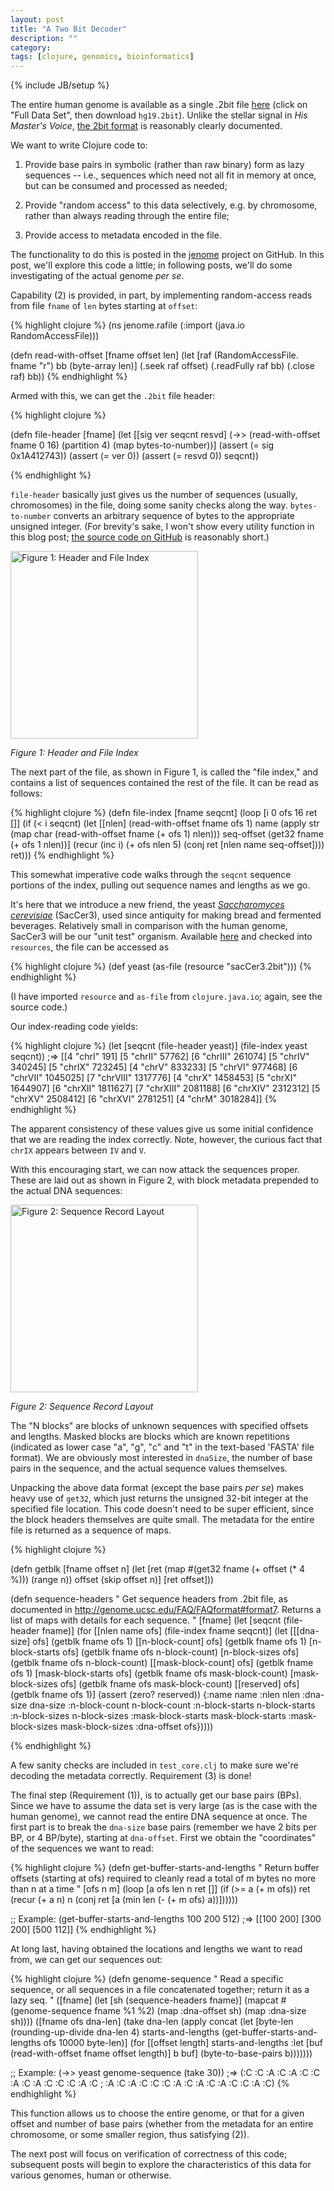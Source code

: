 ```yaml
---
layout: post
title: "A Two Bit Decoder"
description: ""
category: 
tags: [clojure, genomics, bioinformatics]
---
```

{% include JB/setup %}


The entire human genome is available as a single .2bit file
[here](http://hgdownload.cse.ucsc.edu/downloads.html#human) (click on
"Full Data Set", then download `hg19.2bit`). Unlike the stellar signal
in *His Master's Voice*, [the 2bit
format](http://genome.ucsc.edu/FAQ/FAQformat#format7) is reasonably
clearly documented. 

We want to write Clojure code to:

1. Provide base pairs in symbolic (rather than raw binary) form as
lazy sequences -- i.e., sequences which need not all fit in memory at
once, but can be consumed and processed as needed;

2. Provide "random access" to this data selectively, e.g. by
chromosome, rather than always reading through the entire file;

3. Provide access to metadata encoded in the file.
 
The functionality to do this is posted in the
[jenome](https://github.com/eigenhombre/jenome) project on GitHub. In
this post, we'll explore this code a little; in following posts, we'll
do some investigating of the actual genome *per se*.

Capability (2) is provided, in part, by implementing random-access
reads from file `fname` of `len` bytes starting at `offset`:

{% highlight clojure %}
(ns jenome.rafile
  (:import (java.io RandomAccessFile)))

(defn read-with-offset [fname offset len]
  (let [raf (RandomAccessFile. fname "r")
        bb (byte-array len)]
    (.seek raf offset)
    (.readFully raf bb)
    (.close raf)
    bb))
{% endhighlight %}

Armed with this, we can get the `.2bit` file header:

{% highlight clojure %}

(defn file-header [fname]
  (let [[sig ver seqcnt resvd] (->> (read-with-offset fname 0 16)
                                    (partition 4)
                                    (map bytes-to-number))]
    (assert (= sig 0x1A412743))
    (assert (= ver 0))
    (assert (= resvd 0))
    seqcnt))

{% endhighlight %}

`file-header` basically just gives us the number of sequences
(usually, chromosomes) in the file, doing some sanity checks along the
way. `bytes-to-number` converts an arbitrary sequence of bytes to the
appropriate unsigned integer. (For brevity's sake, I won't show every
utility function in this blog post; [the source code on
GitHub](https://github.com/eigenhombre/jenome/blob/master/src/jenome/core.clj) is reasonably short.)

<img alt='Figure 1: Header and File Index' src='/images/2bitfig1.png' width="300"/>
<p><em>Figure 1: Header and File Index</em></p>

The next part of the file, as shown in Figure 1, is called the "file index," and contains a
list of sequences contained the rest of the file.  It can be read as follows:

{% highlight clojure %}
(defn file-index [fname seqcnt]
  (loop [i 0
         ofs 16
         ret []]
    (if (< i seqcnt)
      (let [[nlen] (read-with-offset fname ofs 1)
            name (apply str (map char (read-with-offset fname 
                                                        (+ ofs 1) nlen)))
            seq-offset (get32 fname (+ ofs 1 nlen))]
        (recur (inc i) (+ ofs nlen 5) (conj ret [nlen name seq-offset])))
      ret)))
{% endhighlight %}

This somewhat imperative code walks through the `seqcnt` sequence
portions of the index, pulling out sequence names and lengths as we
go.

It's here that we introduce a new friend, the yeast [*Saccharomyces
cerevisiae*](http://en.wikipedia.org/wiki/Saccharomyces_cerevisiae)
(SacCer3), used since antiquity for making bread and fermented
beverages. Relatively small in comparison with the human genome,
SacCer3 will be our "unit test" organism. Available
[here](http://hgdownload-test.cse.ucsc.edu/goldenPath/sacCer3/bigZips/)
and checked into `resources`, the file can be accessed as

{% highlight clojure %}
(def yeast
   (as-file (resource "sacCer3.2bit")))
{% endhighlight %}

(I have imported `resource` and `as-file` from `clojure.java.io`; again, see the source code.)

Our index-reading code yields:

{% highlight clojure %}
  (let [seqcnt (file-header yeast)]
    (file-index yeast seqcnt))
  ;=>
[[4 "chrI" 191]
 [5 "chrII" 57762]
 [6 "chrIII" 261074]
 [5 "chrIV" 340245]
 [5 "chrIX" 723245]
 [4 "chrV" 833233]
 [5 "chrVI" 977468]
 [6 "chrVII" 1045025]
 [7 "chrVIII" 1317776]
 [4 "chrX" 1458453]
 [5 "chrXI" 1644907]
 [6 "chrXII" 1811627]
 [7 "chrXIII" 2081188]
 [6 "chrXIV" 2312312]
 [5 "chrXV" 2508412]
 [6 "chrXVI" 2781251]
 [4 "chrM" 3018284]]
{% endhighlight %}

The apparent consistency of these values give us some
initial confidence that we are reading the index correctly. Note,
however, the curious fact that `chrIX` appears between `IV` and `V`.

With this encouraging start, we can now attack the sequences proper.
These are laid out as shown in Figure 2, with block metadata prepended to
the actual DNA sequences:

<img alt='Figure 2: Sequence Record Layout' src='/images/2bitfig2.png' width="300"/>
<p><em>Figure 2: Sequence Record Layout</em></p>

The "N blocks" are blocks of unknown sequences with specified offsets
and lengths. Masked blocks are blocks which are known repetitions
(indicated as lower case "a", "g", "c" and "t" in the text-based
'FASTA' file format). We are obviously most interested in `dnaSize`,
the number of base pairs in the sequence, and the actual sequence
values themselves.

Unpacking the above data format (except the base pairs *per se*)
makes heavy use of `get32`, which just returns the unsigned 32-bit
integer at the specified file location. This code doesn't need to be
super efficient, since the block headers themselves are quite small. The
metadata for the entire file is returned as a sequence of maps.

{% highlight clojure %}

(defn getblk [fname offset n]
  (let [ret (map #(get32 fname (+ offset (* 4 %))) (range n))
        offset (skip offset n)]
    [ret offset]))


(defn sequence-headers
  "
  Get sequence headers from .2bit file, as documented in
  http://genome.ucsc.edu/FAQ/FAQformat#format7. Returns a list of maps
  with details for each sequence.
  "
  [fname]
  (let [seqcnt (file-header fname)]
    (for [[nlen name ofs] (file-index fname seqcnt)]
      (let [[[dna-size]         ofs] (getblk fname ofs 1)
            [[n-block-count]    ofs] (getblk fname ofs 1)
            [n-block-starts     ofs] (getblk fname ofs n-block-count)
            [n-block-sizes      ofs] (getblk fname ofs n-block-count)
            [[mask-block-count] ofs] (getblk fname ofs 1)
            [mask-block-starts  ofs] (getblk fname ofs mask-block-count)
            [mask-block-sizes   ofs] (getblk fname ofs mask-block-count)
            [[reserved]         ofs] (getblk fname ofs 1)]
        (assert (zero? reserved))
        {:name name
         :nlen nlen
         :dna-size dna-size
         :n-block-count n-block-count
         :n-block-starts n-block-starts
         :n-block-sizes n-block-sizes
         :mask-block-starts mask-block-starts
         :mask-block-sizes mask-block-sizes
         :dna-offset ofs}))))

{% endhighlight %}

A few sanity checks are included in `test_core.clj` to make sure we're
decoding the metadata correctly.  Requirement (3) is done!

The final step (Requirement (1)), is to actually get our base pairs (BPs).
Since we have to assume the data set is very large (as is the case
with the human genome), we cannot read the entire DNA sequence at
once. The first part is to break the `dna-size` base pairs (remember
we have 2 bits per BP, or 4 BP/byte), starting at `dna-offset`. First
we obtain the "coordinates" of the sequences we want to read:

{% highlight clojure %}
(defn get-buffer-starts-and-lengths 
  "
  Return buffer offsets (starting at ofs) required to cleanly read a
  total of m bytes no more than n at a time
  "
  [ofs n m]
  (loop [a ofs
         len n
         ret []]
    (if (>= a (+ m ofs))
      ret
      (recur (+ a n)
             n
             (conj ret [a (min len (- (+ m ofs) a))])))))

;; Example:
(get-buffer-starts-and-lengths 100 200 512)
;=> [[100 200] [300 200] [500 112]]
{% endhighlight %}

At long last, having obtained the locations and lengths we want to
read from, we can get our sequences out:

{% highlight clojure %}
(defn genome-sequence
  "
  Read a specific sequence, or all sequences in a file concatenated
  together; return it as a lazy seq.
  "
  ([fname]
     (let [sh (sequence-headers fname)]
       (mapcat #(genome-sequence fname %1 %2)
               (map :dna-offset sh)
               (map :dna-size sh))))
  ([fname ofs dna-len]
     (take dna-len
           (apply concat
                  (let [byte-len (rounding-up-divide dna-len 4)
                        starts-and-lengths (get-buffer-starts-and-lengths
                                              ofs 10000 byte-len)]
                    (for [[offset length] starts-and-lengths
                          :let [buf (read-with-offset fname offset length)]
                          b buf]
                      (byte-to-base-pairs b)))))))

;; Example:
 (->> yeast
      genome-sequence
      (take 30))
;=> (:C :C :A :C :A :C :C :A :C :A :C :C :C :A :C
;    :A :C :A :C :C :C :A :C :A :C :A :C :C :A :C)
{% endhighlight %}

This function allows us to choose the entire genome, or that for a
given offset and number of base pairs (whether from the metadata for
an entire chromosome, or some smaller region, thus satisfying (2)).

The next post will focus on verification of correctness of this code;
subsequent posts will begin to explore the characteristics of this
data for various genomes, human or otherwise.
